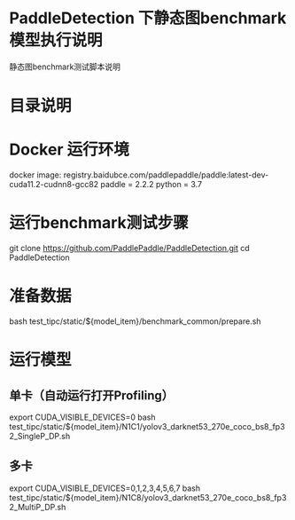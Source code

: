 # PaddleDetection 下静态图benchmark模型执行说明
静态图benchmark测试脚本说明
# 目录说明 
# Docker 运行环境
docker image: registry.baidubce.com/paddlepaddle/paddle:latest-dev-cuda11.2-cudnn8-gcc82
paddle = 2.2.2
python = 3.7
# 运行benchmark测试步骤
git clone https://github.com/PaddlePaddle/PaddleDetection.git
cd PaddleDetection
# 准备数据
bash test_tipc/static/${model_item}/benchmark_common/prepare.sh
# 运行模型
## 单卡（自动运行打开Profiling）
export CUDA_VISIBLE_DEVICES=0 
bash  test_tipc/static/${model_item}/N1C1/yolov3_darknet53_270e_coco_bs8_fp32_SingleP_DP.sh 
## 多卡
export CUDA_VISIBLE_DEVICES=0,1,2,3,4,5,6,7 
bash test_tipc/static/${model_item}/N1C8/yolov3_darknet53_270e_coco_bs8_fp32_MultiP_DP.sh
